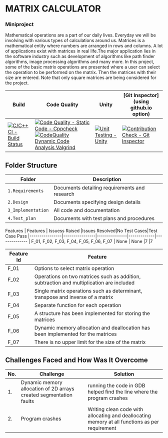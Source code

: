 # MATRIX CALCULATOR
### Miniproject 
 Mathematical operations are a part of our daily lives. Everyday we will be involving with various types of calculations around us. Matrices is a mathematical entity where numbers are arranged in rows and columns. A lot of applications exist with matrices in real life.The major application lies in the software industry such as development of algorithms like path finder algorithms, image processing algorithms and many more.
 In this project, some of the basic matrix operations are presented where a user can select the operation to be performed on the matrix. Then the matrices with their size are entered. Note that only square matrices are being considered for the project.

Build | Code Quality | Unity | [Git Inspector](using github.io option)
------|----------|-------|--------------
[![C/C++ CI - Build Status](https://github.com/praba2499/M1_Application_MatrixCalculator/actions/workflows/c-cpp.yml/badge.svg)](https://github.com/praba2499/M1_Application_MatrixCalculator/actions/workflows/c-cpp.yml)|[![Code Quality - Static Code - Cppcheck](https://github.com/praba2499/M1_Application_MatrixCalculator/actions/workflows/cppcheck.yml/badge.svg)](https://github.com/praba2499/M1_Application_MatrixCalculator/actions/workflows/cppcheck.yml)[![CodeQuality Dynamic Code Analysis Valgrind](https://github.com/praba2499/M1_Application_MatrixCalculator/actions/workflows/CodeQuality_Dynamic.yml/badge.svg)](https://github.com/praba2499/M1_Application_MatrixCalculator/actions/workflows/CodeQuality_Dynamic.yml)|[![Unit Testing - Unity](https://github.com/praba2499/M1_Application_MatrixCalculator/actions/workflows/unity.yml/badge.svg)](https://github.com/praba2499/M1_Application_MatrixCalculator/actions/workflows/unity.yml)|[![Contribution Check - Git Inspector](https://github.com/praba2499/M1_Application_MatrixCalculator/actions/workflows/gitinspector.yml/badge.svg)](https://github.com/praba2499/M1_Application_MatrixCalculator/actions/workflows/gitinspector.yml)

## Folder Structure
Folder             | Description
-------------------| -----------------------------------------
`1.Requirements`   | Documents detailing requirements and research
`2.Design`         | Documents specifying design details
`3_Implementation` | All code and documentation
`4.Test_plan`      | Documents with test plans and procedures


Features
|    Features    | Issuess Raised |Issues Resolved|No Test Cases|Test Case Pass
|----------------|----------------|---------------|-------------|--------------
| F_01, F_02, F_03, F_04, F_05, F_06, F_07   | None    | None   |7  |7    

| Feature Id | Feature |
| -----------|---------|
|F_01| Options to select matrix operation|
|F_02| Operations on two matrices such as addition, subtraction and multiplication are included|
|F_03| Single matrix operations such as determinant, transpose and inverse of a matrix |
|F_04| Separate function for each operation |
|F_05| A structure has been implemented for storing the matrices|
|F_06| Dynamic memory allocation and deallocation has been implemented for the matrices|
|F_07|  There is no upper limit for the size of the matrix|

## Challenges Faced and How Was It Overcome

| No. | Challenge | Solution
|-----|-----------|--------
|1. | Dynamic memory allocation of 2D arrays created segmentation faults| running the code in GDB helped find the line where the program crashes
|2. | Program crashes | Writing clean code with allocating and deallocating memory at all functions as per requirement|
